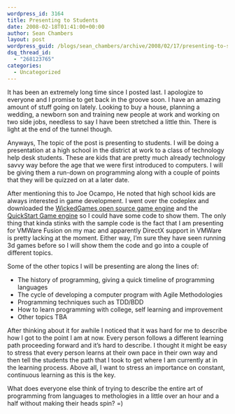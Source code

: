 ```yaml
---
wordpress_id: 3164
title: Presenting to Students
date: 2008-02-18T01:41:00+00:00
author: Sean Chambers
layout: post
wordpress_guid: /blogs/sean_chambers/archive/2008/02/17/presenting-to-students.aspx
dsq_thread_id:
  - "268123765"
categories:
  - Uncategorized
---
```

It has been an extremely long time since I posted last. I apologize to everyone and I promise to get back in the groove soon. I have an amazing amount of stuff going on lately. Looking to buy a house, planning a wedding, a newborn son and training new people at work and working on two side jobs, needless to say I have been stretched a little thin. There is light at the end of the tunnel though.

Anyways, The topic of the post is presenting to students. I will be doing a presentation at a high school in the district at work to a class of technology help desk students. These are kids that are pretty much already technology savvy way before the age that we were first introduced to computers. I will be giving them a run-down on programming along with a couple of points that they will be quizzed on at a later date.

After mentioning this to Joe Ocampo, He noted that high school kids are always interested in game development. I went over the codeplex and downloaded the <a href="http://www.codeplex.com/WickedGames" target="_blank">WickedGames open source game engine</a> and the <a href="http://www.codeplex.com/QuickStartEngine" target="_blank">QuickStart Game engine</a> so I could have some code to show them. The only thing that kinda stinks with the sample code is the fact that I am presenting for VMWare Fusion on my mac and apparently DirectX support in VMWare is pretty lacking at the moment. Either way, I&#8217;m sure they have seen running 3d games before so I will show them the code and go into a couple of different topics.&nbsp;

Some of the other topics I will be presenting are along the lines of:

  * The history of programming, giving a quick timeline of programming languages
  * The cycle of developing a computer program with Agile Methodologies
  * Programming techniques such as TDD/BDD
  * How to learn programming with college, self learning and improvement
  * Other topics TBA

After thinking about it for awhile I noticed that it was hard for me to describe how I got to the point I am at now. Every person follows a different learning path proceeding forward and it&#8217;s hard to describe. I thought it might be easy to stress that every person learns at their own pace in their own way and then tell the students the path that I took to get where I am currently at in the learning process. Above all, I want to stress an importance on constant, continuous learning as this is the key.

What does everyone else think of trying to describe the entire art of programming from languages to methologies in a little over an hour and a half without making their heads spin? =)&nbsp;
